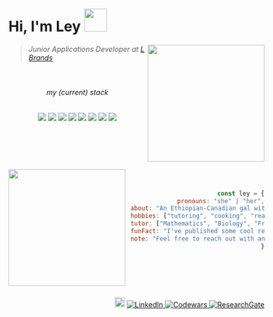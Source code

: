 <h1 align="left"> Hi, I'm Ley <img src="https://im4.ezgif.com/tmp/ezgif-4-e5c9719172ea.gif" width="45"></h1>

<img align='right' src="https://media.giphy.com/media/ao9DUiTKH60XS/giphy.gif" width="230">


>  <p><em>Junior Applications Developer at <a href="https://www.lb.com/">L Brands</a></br>
</em></p> 
 
 <br>

 <h6 align="center">my (current) stack</h6>
 <div align="center">
 <img src="https://img.shields.io/badge/-Java-orange?logo=Java"/>
 <img src="https://img.shields.io/badge/-JavaScript-%23F7DF1E?logo=JavaScript&logoColor=000000"/>
 <img src="https://img.shields.io/badge/-HTML5-%23E44D27?style=flat-square&logo=html5&logoColor=ffffff"/>
 <img src="https://img.shields.io/badge/-CSS3-%231572B6?style=flat-square&logo=css3"/>
 <img src="https://img.shields.io/badge/-Vue.js-%232c3e50?style=flat-square&logo=Vue.js"/>
 <img src="https://img.shields.io/badge/-PostgreSQL-%23336791?logo=postgresql"/>
 <img src="https://img.shields.io/badge/-Git-%23F05032?style=flat-square&logo=git&logoColor=%23ffffff"/>
 <img src="https://img.shields.io/badge/-VSCode-%23007ACC?style=flat-square&logo=visual-studio-code"/>
</div> 
 
 
<h1> <br> </h1>
<img align="left" src="https://media.giphy.com/media/WUlplcMpOCEmTGBtBW/source.gif" width="230">
 
<h3 alight = "center"> <br> </h3>
 
 <div align="right">
 
 ```javascript
 const ley = {
  pronouns: "she" | "her",
  about: "An Ethiopian-Canadian gal with a fervent appreciation for learning new things",
  hobbies: ["tutoring", "cooking", "reading"],
  tutor: ["Mathematics", "Biology", "French", "ESL"],
  funFact: "I've published some cool research on biological rhythms!",
  note: "Feel free to reach out with any questions!"
}

 ```
</div>
<h1> <br> </h1>

<div align= "right">

<img src="https://media.giphy.com/media/llQMjpdCwjdrVGzz1d/source.gif" width="20"/>
<a href="https://www.linkedin.com/in/leymaan-abdurehman/">
<img alt="LinkedIn" src="https://img.shields.io/badge/-LinkedIn-%23336791?logo=LinkedIn">
</a>

<a href="https://www.codewars.com/users/ley_/">
<img alt="Codewars" src="https://img.shields.io/badge/-Codewars-darkred?logo=codewars">
</a>

<a href="https://www.researchgate.net/profile/Leymaan-Abdurehman">
<img alt="ResearchGate" src="https://img.shields.io/badge/-ResearchGate-white?logo=ResearchGate">
</a>


<!---
leymdurehman/leymdurehman is a ✨ special ✨ repository because its `README.md` (this file) appears on your GitHub profile.
You can click the Preview link to take a look at your changes.
src="https://media.giphy.com/media/vMSV8Kx5zbcJOHFmbv/giphy.gif"
https://media.giphy.com/media/5tfqzU3LJ1UKKfhLLU/giphy.gif
--->

